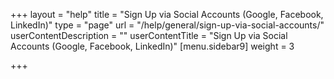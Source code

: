 +++
layout = "help"
title = "Sign Up via Social Accounts (Google, Facebook, LinkedIn)"
type = "page"
url = "/help/general/sign-up-via-social-accounts/"
userContentDescription = ""
userContentTitle = "Sign Up via Social Accounts (Google, Facebook, LinkedIn)"
[menu.sidebar9]
weight = 3

+++
